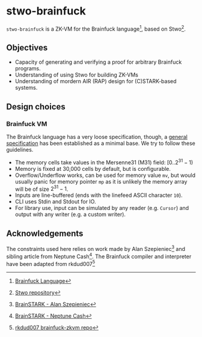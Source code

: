 # stwo-brainfuck

`stwo-brainfuck` is a ZK-VM for the Brainfuck language[^1], based on Stwo[^2].

## Objectives

- Capacity of generating and verifying a proof for arbitrary Brainfuck programs.
- Understanding of using Stwo for building ZK-VMs
- Understanding of mordern AIR (RAP) design for (C)STARK-based systems.

## Design choices

### Brainfuck VM

The Brainfuck language has a very loose specification, though,
a [general specification](https://esolangs.org/wiki/Brainfuck#Conventions) has been established as a minimal base.
We try to follow these guidelines.

- The memory cells take values in the Mersenne31 (M31) field: $[0..2^{31} - 1)$
- Memory is fixed at 30,000 cells by default, but is configurable.
- Overflow/Underflow works, can be used for memory value `mv`,
but would usually panic for memory pointer `mp` as it is unlikely the memory array will be of size $2^{31} - 1$.
- Inputs are line-buffered (ends with the linefeed ASCII character `10`).
- CLI uses Stdin and Stdout for IO.
- For library use, input can be simulated by any reader (e.g. `Cursor`) and
output with any writer (e.g. a custom writer).

## Acknowledgements

The constraints used here relies on work made by Alan Szepieniec[^3]
and sibling article from Neptune Cash[^4].
The Brainfuck compiler and interpreter have been adapted from rkdud007[^5]

[^1]: [Brainfuck Language](https://esolangs.org/wiki/Brainfuck)
[^2]: [Stwo repository](https://github.com/starkware-libs/stwo)
[^3]: [BrainSTARK - Alan Szepieniec](https://aszepieniec.github.io/stark-brainfuck/)
[^4]: [BrainSTARK - Neptune Cash](https://neptune.cash/learn/brainfuck-tutorial)
[^5]: [rkdud007 brainfuck-zkvm repo](https://github.com/rkdud007/brainfuck-zkvm)
